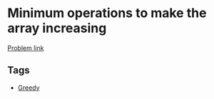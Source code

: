 # Minimum operations to make the array increasing

[Problem link](https://leetcode.com/problems/minimum-operations-to-make-the-array-increasing)

## Tags

* [Greedy](/README.md#Greedy)
